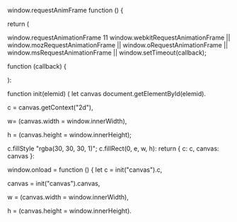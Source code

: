 window.requestAnimFrame function () {

return (

window.requestAnimationFrame 11 window.webkitRequestAnimationFrame || window.mozRequestAnimationFrame || window.oRequestAnimationFrame || window.msRequestAnimationFrame || window.setTimeout(callback);

function (callback) {

):

function init(elemid) ( let canvas document.getElementById(elemid).

c = canvas.getContext("2d"),

w= (canvas.width = window.innerWidth),

h = (canvas.height = window.innerHeight);

c.fillStyle "rgba(30, 30, 30, 1)"; c.fillRect(0, e, w, h): return { c: c, canvas: canvas }:

window.onload = function () { let c = init("canvas").c,

canvas = init("canvas").canvas,

w = (canvas.width = window.innerWidth),

h = (canvas.height = window.innerHeight).
